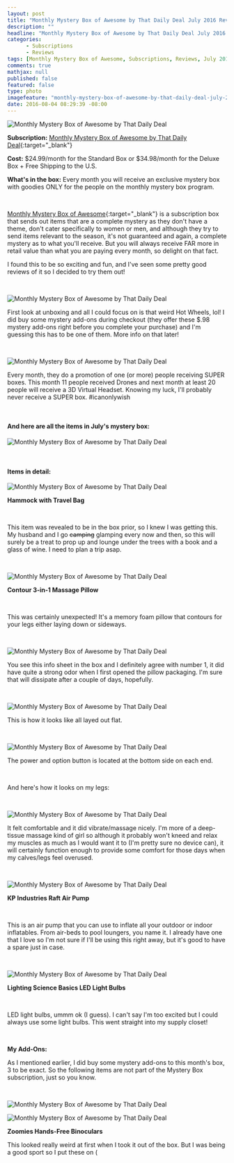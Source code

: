 ```yaml
---
layout: post
title: "Monthly Mystery Box of Awesome by That Daily Deal July 2016 Review!"
description: ""
headline: "Monthly Mystery Box of Awesome by That Daily Deal July 2016 Review!"
categories: 
      - Subscriptions
      - Reviews
tags: [Monthly Mystery Box of Awesome, Subscriptions, Reviews, July 2016]
comments: true
mathjax: null
published: false
featured: false
type: photo
imagefeature: "monthly-mystery-box-of-awesome-by-that-daily-deal-july-2016-Package.jpg"
date: 2016-08-04 08:29:39 -08:00
---
```


![Monthly Mystery Box of Awesome by That Daily Deal](http://whatsupmailbox.com/images/monthly-mystery-box-of-awesome-by-that-daily-deal-july-2016-Package.jpg)

**Subscription:** [Monthly Mystery Box of Awesome by That Daily Deal](http://www.thatdailydeal.com/home.php?id=18483){:target="_blank"}

**Cost:** $24.99/month for the Standard Box or $34.98/month for the Deluxe Box + Free Shipping to the U.S.

**What's in the box:** Every month you will receive an exclusive mystery box with goodies ONLY for the people on the monthly mystery box program.

<br>

[Monthly Mystery Box of Awesome](http://www.thatdailydeal.com/home.php?id=18483){:target="_blank"} is a subscription box that sends out items that are a complete mystery as they don't have a theme, don't cater specifically to women or men, and although they try to send items relevant to the season, it's not guaranteed and again, a complete mystery as to what you'll receive. But you will always receive FAR more in retail value than what you are paying every month, so delight on that fact.

I found this to be so exciting and fun, and I've seen some pretty good reviews of it so I decided to try them out!

<br>

![Monthly Mystery Box of Awesome by That Daily Deal](http://whatsupmailbox.com/images/monthly-mystery-box-of-awesome-by-that-daily-deal-july-2016-open-box.jpg)

First look at unboxing and all I could focus on is that weird Hot Wheels, lol! I did buy some mystery add-ons during checkout (they offer these $.98 mystery add-ons right before you complete your purchase) and I'm guessing this has to be one of them. More info on that later!

<br>

![Monthly Mystery Box of Awesome by That Daily Deal](http://whatsupmailbox.com/images/mini-monthly-mystery-box-of-awesome-by-that-daily-deal-july-2016-info.jpg)

Every month, they do a promotion of one (or more) people receiving SUPER boxes. This month 11 people received Drones and next month at least 20 people will receive a 3D Virtual Headset. Knowing my luck, I'll probably never receive a SUPER box. #icanonlywish

<br>

<H4>And here are all the items in July's mystery box:</H4>

![Monthly Mystery Box of Awesome by That Daily Deal](http://whatsupmailbox.com/images/monthly-mystery-box-of-awesome-by-that-daily-deal-july-2016-items.jpg)

<br>

<H4>Items in detail:</H4>

![Monthly Mystery Box of Awesome by That Daily Deal](http://whatsupmailbox.com/images/monthly-mystery-box-of-awesome-by-that-daily-deal-july-2016-hammock.jpg)

**Hammock with Travel Bag**

<br>

This item was revealed to be in the box prior, so I knew I was getting this. My husband and I go ~~camping~~ glamping every now and then, so this will surely be a treat to prop up and lounge under the trees with a book and a glass of wine. I need to plan a trip asap.

<br>

![Monthly Mystery Box of Awesome by That Daily Deal](http://whatsupmailbox.com/images/monthly-mystery-box-of-awesome-by-that-daily-deal-july-2016-contour-3-in-1-massage-pillow.jpg)

**Contour 3-in-1 Massage Pillow**

<br>

This was certainly unexpected! It's a memory foam pillow that contours for your legs either laying down or sideways.

<br>

![Monthly Mystery Box of Awesome by That Daily Deal](http://whatsupmailbox.com/images/monthly-mystery-box-of-awesome-by-that-daily-deal-july-2016-contour-3-in-1-massage-pillow-info.jpg)

You see this info sheet in the box and I definitely agree with number 1, it did have quite a strong odor when I first opened the pillow packaging. I'm sure that will dissipate after a couple of days, hopefully.

<br>

![Monthly Mystery Box of Awesome by That Daily Deal](http://whatsupmailbox.com/images/monthly-mystery-box-of-awesome-by-that-daily-deal-july-2016-contour-3-in-1-massage-pillow-02.jpg)

This is how it looks like all layed out flat.

<br>

![Monthly Mystery Box of Awesome by That Daily Deal](http://whatsupmailbox.com/images/monthly-mystery-box-of-awesome-by-that-daily-deal-july-2016-contour-3-in-1-massage-pillow-03.jpg)

The power and option button is located at the bottom side on each end.

<br>

And here's how it looks on my legs:

<br>

![Monthly Mystery Box of Awesome by That Daily Deal](http://whatsupmailbox.com/images/monthly-mystery-box-of-awesome-by-that-daily-deal-july-2016-contour-3-in-1-massage-pillow-04.jpg)

It felt comfortable and it did vibrate/massage nicely. I'm more of a deep-tissue massage kind of girl so although it probably won't kneed and relax my muscles as much as I would want it to (I'm pretty sure no device can), it will certainly function enough to provide some comfort for those days when my calves/legs feel overused.

<br>

![Monthly Mystery Box of Awesome by That Daily Deal](http://whatsupmailbox.com/images/monthly-mystery-box-of-awesome-by-that-daily-deal-july-2016-kp-industries-raft-air-pump.jpg)

**KP Industries Raft Air Pump**

<br>

This is an air pump that you can use to inflate all your outdoor or indoor inflatables. From air-beds to pool loungers, you name it. I already have one that I love so I'm not sure if I'll be using this right away, but it's good to have a spare just in case.

<br>

![Monthly Mystery Box of Awesome by That Daily Deal](http://whatsupmailbox.com/images/monthly-mystery-box-of-awesome-by-that-daily-deal-july-2016-lighting-science-basics-led-bulbs.jpg)

**Lighting Science Basics LED Light Bulbs**

<br>

LED light bulbs, ummm ok (I guess). I can't say I'm too excited but I could always use some light bulbs. This went straight into my supply closet!

<br>

**My Add-Ons:**

As I mentioned earlier, I did buy some mystery add-ons to this month's box, 3 to be exact. So the following items are not part of the Mystery Box subscription, just so you know.

<br>

![Monthly Mystery Box of Awesome by That Daily Deal](http://whatsupmailbox.com/images/monthly-mystery-box-of-awesome-by-that-daily-deal-july-2016-zoomies-hands-free-binoculars-03.jpg)

![Monthly Mystery Box of Awesome by That Daily Deal](http://whatsupmailbox.com/images/monthly-mystery-box-of-awesome-by-that-daily-deal-july-2016-zoomies-hands-free-binoculars.jpg)

**Zoomies Hands-Free Binoculars**

This looked really weird at first when I took it out of the box. But I was being a good sport so I put these on (